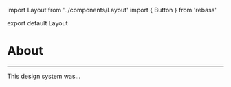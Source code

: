 import Layout from '../components/Layout'
import { Button } from 'rebass'

export default Layout

# About

---

This design system was...

